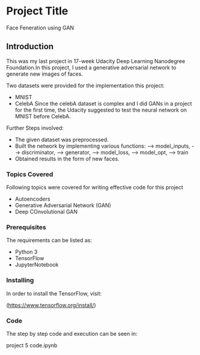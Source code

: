 # Project Title

Face Feneration using GAN


## Introduction
This was my last project in 17-week Udacity Deep Learning Nanodegree Foundation.In this project, I used a generative adversarial network to generate new images of faces.

Two datasets were provided for the implementation this project:
- MNIST
- CelebA
Since the celebA dataset is complex and I did GANs in a project for the first time, the Udacity suggested to test the neural network on MNIST before CelebA.

Further Steps involved:

- The given dataset was preprocessed.
- Built the network by implementing various functions:
--> model_inputs,
--> discriminator,
--> generator,
--> model_loss,
--> model_opt,
--> train
- Obtained results in the form of new faces.

### Topics Covered

Following topics were covered for writing effective code for this project
- Autoencoders
- Generative Adversarial Network (GAN)
- Deep COnvolutional GAN

### Prerequisites

The requirements can be listed as:
- Python 3
- TensorFlow
- JupyterNotebook

### Installing

In order to install the TensorFlow, visit:

(https://www.tensorflow.org/install/)

### Code

The step by step code and execution can be seen in:

project 5 code.ipynb



